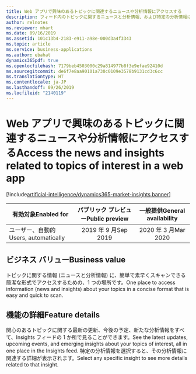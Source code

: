 ```yaml
---
title: Web アプリで興味のあるトピックに関連するニュースや分析情報にアクセスする
description: フィード内のトピックに関するニュースと分析情報、および特定の分析情報に関連する詳細ビューを表示する新しい Web アプリ。
author: relnotes
ms.reviewer: mhart
ms.date: 09/16/2019
ms.assetid: 101c13b4-2183-e911-a98e-000d3a4f3343
ms.topic: article
ms.service: business-applications
ms.author: ebahat
dynamics365pdf: true
ms.openlocfilehash: 7179beb4503000c29a814977b8f3e9efae92410d
ms.sourcegitcommit: de6f7e8aa90101a730c0109e3578b9131cd3c6cc
ms.translationtype: HT
ms.contentlocale: ja-JP
ms.lasthandoff: 09/26/2019
ms.locfileid: "2140119"
---
```

# <a name="access-the-news-and-insights-related-to-topics-of-interest-in-a-web-app"></a><span data-ttu-id="dbce7-103">Web アプリで興味のあるトピックに関連するニュースや分析情報にアクセスする</span><span class="sxs-lookup"><span data-stu-id="dbce7-103">Access the news and insights related to topics of interest in a web app</span></span>
[!include[artificial-intelligence/dynamics365-market-insights banner](../includes/artificial-intelligence/dynamics365-market-insights.md)]

| <span data-ttu-id="dbce7-104">有効対象</span><span class="sxs-lookup"><span data-stu-id="dbce7-104">Enabled for</span></span>    |  <span data-ttu-id="dbce7-105">パブリック プレビュー</span><span class="sxs-lookup"><span data-stu-id="dbce7-105">Public preview</span></span> | <span data-ttu-id="dbce7-106">一般提供</span><span class="sxs-lookup"><span data-stu-id="dbce7-106">General availability</span></span> | 
| ---------- | :----------: |:----------: |
|<span data-ttu-id="dbce7-107">ユーザー、自動的</span><span class="sxs-lookup"><span data-stu-id="dbce7-107">Users, automatically</span></span>|<span data-ttu-id="dbce7-108">2019 年 9 月</span><span class="sxs-lookup"><span data-stu-id="dbce7-108">Sep 2019</span></span>| <span data-ttu-id="dbce7-109">2020 年 3 月</span><span class="sxs-lookup"><span data-stu-id="dbce7-109">Mar 2020</span></span>|


## <a name="business-value"></a><span data-ttu-id="dbce7-110">ビジネス バリュー</span><span class="sxs-lookup"><span data-stu-id="dbce7-110">Business value</span></span>
<!-- bv start -->
<span data-ttu-id="dbce7-111">トピックに関する情報 (ニュースと分析情報) に、簡単で素早くスキャンできる簡潔な形式でアクセスするための、1 つの場所です。</span><span class="sxs-lookup"><span data-stu-id="dbce7-111">One place to access information (news and insights) about your topics in a concise format that is easy and quick to scan.</span></span>
<!-- bv end -->



## <a name="feature-details"></a><span data-ttu-id="dbce7-112">機能の詳細</span><span class="sxs-lookup"><span data-stu-id="dbce7-112">Feature details</span></span>
<!--feature detail start -->
<span data-ttu-id="dbce7-113">関心のあるトピックに関する最新の更新、今後の予定、新たな分析情報をすべて、Insights フィードの 1 か所で見ることができます。</span><span class="sxs-lookup"><span data-stu-id="dbce7-113">See the latest updates, upcoming events, and emerging insights about your topics of interest, all in one place in the Insights feed.</span></span>  <span data-ttu-id="dbce7-114">特定の分析情報を選択すると、その分析情報に関連する詳細が表示されます。</span><span class="sxs-lookup"><span data-stu-id="dbce7-114">Select any specific insight to see more details related to that insight.</span></span>
<!--feature detail end -->











